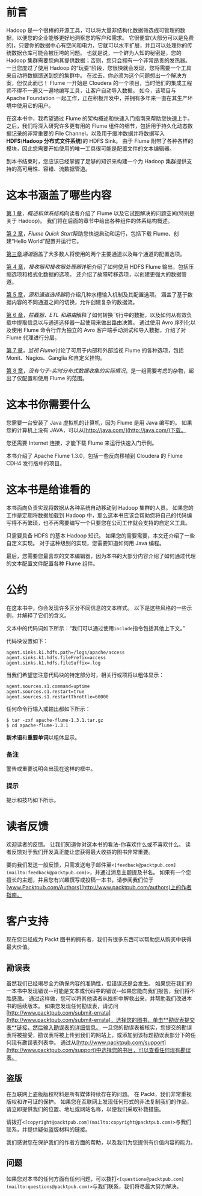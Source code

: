 # 前言

Hadoop 是一个很棒的开源工具，可以将大量非结构化数据筛选成可管理的数据，以便您的企业能够更好地洞察您的客户和需求。 它很便宜(大部分可以是免费的)，只要你的数据中心有空间和电力，它就可以水平扩展，并且可以处理你的传统数据仓库可能会被压垮的问题。 也就是说，一个鲜为人知的秘密是，您的 Hadoop 集群需要您向其提供数据；否则，您只会拥有一个非常昂贵的发热器。 一旦您度过了使用 Hadoop 的“玩耍”阶段，您很快就会发现，您将需要一个工具来自动将数据馈送到您的集群中。 在过去，你必须为这个问题想出一个解决方案，但仅此而已！ Flume 一开始是 Cloudera 的一个项目，当时他们的集成工程师不得不一遍又一遍地编写工具，让客户自动导入数据。 如今，该项目与 Apache Foundation 一起工作，正在积极开发中，并拥有多年来一直在其生产环境中使用它的用户。

在这本书中，我希望通过 Flume 的架构概述和快速入门指南来帮助您快速上手。 之后，我们将深入研究许多更有用的 Flume 组件的细节，包括用于持久化动态数据记录的非常重要的 File Channel，以及用于缓冲数据并将数据写入**HDFS**(**Hadoop 分布式文件系统**)的 HDFS Sink。 由于 Flume 附带了各种各样的模块，因此您需要开始使用的唯一工具很可能是配置文件的文本编辑器。

到本书结束时，您应该已经掌握了足够的知识来构建一个为 Hadoop 集群提供支持的高可用性、容错、流数据管道。

# 这本书涵盖了哪些内容

[第 1 章](1.html "Chapter 1. Overview and Architecture")，*概述和体系结构*向读者介绍了 Flume 以及它试图解决的问题空间(特别是关于 Hadoop)。 我们将在后面的章节中给出各种组件的体系结构概述。

[第 2 章](2.html "Chapter 2. Flume Quick Start")，*Flume Quick Start*帮助您快速启动和运行，包括下载 Flume、创建“Hello World”配置并运行它。

[第三章](3.html "Chapter 3. Channels")*通道*涵盖了大多数人将使用的两个主要通道以及每个通道的配置选项。

[第 4 章](4.html "Chapter 4. Sinks and Sink Processors")，*接收器和接收器处理器*详细介绍了如何使用 HDFS Flume 输出，包括压缩选项和格式化数据的选项。 还介绍了故障转移选项，以创建更强大的数据管道。

[第 5 章](5.html "Chapter 5. Sources and Channel Selectors")，*源和通道选择器*将介绍几种水槽输入机制及其配置选项。 涵盖了基于数据内容的不同通道之间的切换，允许创建复杂的数据流。

[第 6 章](6.html "Chapter 6. Interceptors, ETL, and Routing")，*拦截器、ETL 和路由*解释了如何转换飞行中的数据，以及如何从有效负载中提取信息以与通道选择器一起使用来做出路由决策。 通过使用 Avro 序列化以及使用 Flume 命令行作为独立的 Avro 客户端手动测试和导入数据，介绍了对 Flume 代理进行分层。

[第 7 章](7.html "Chapter 7. Monitoring Flume")，*监视 Flume*讨论了可用于内部和外部监视 Flume 的各种选项，包括 Monit、Nagios、Ganglia 和自定义挂钩。

[第 8 章](8.html "Chapter 8. There Is No Spoon – The Realities of Real-time Distributed Data Collection")，*没有勺子-实时分布式数据收集的实际情况*，是一组需要考虑的杂物，超出了仅配置和使用 Flume 的范围。

# 这本书你需要什么

您需要一台安装了 Java 虚拟机的计算机，因为 Flume 是用 Java 编写的。 如果您的计算机上没有 JAVA，可以从[http://java.com/](http://java.com/)下载。

您还需要 Internet 连接，才能下载 Flume 来运行快速入门示例。

本书介绍了 Apache Flume 1.3.0，包括一些反向移植到 Cloudera 的 Flume CDH4 发行版中的项目。

# 这本书是给谁看的

本书面向负责实现将数据从各种系统自动移动到 Hadoop 集群的人员。 如果您的工作是定期将数据加载到 Hadoop 中，那么这本书应该会帮助您将自己的代码编写得不再繁琐，也不再需要编写一个只要您在公司工作就会支持的自定义工具。

只需要具备 HDFS 的基本 Hadoop 知识。 如果您的需要需要，本文还介绍了一些自定义实现。 对于这种级别的实现，您需要知道如何用 Java 编程。

最后，您需要您最喜欢的文本编辑器，因为本书的大部分内容介绍了如何通过代理的文本配置文件配置各种 Flume 组件。

# 公约

在这本书中，你会发现许多区分不同信息的文本样式。 以下是这些风格的一些示例，并解释了它们的含义。

文本中的代码词如下所示：“我们可以通过使用`include`指令包括其他上下文。”

代码块设置如下：

```
agent.sinks.k1.hdfs.path=/logs/apache/access
agent.sinks.k1.hdfs.filePrefix=access
agent.sinks.k1.hdfs.fileSuffix=.log
```

当我们希望您注意代码块的特定部分时，相关行或项将以粗体显示：

```
agent.sources.s1.command=uptime
agent.sources.s1.restart=true
agent.sources.s1.restartThrottle=60000
```

任何命令行输入或输出都如下所示：

```
$ tar -zxf apache-flume-1.3.1.tar.gz
$ cd apache-flume-1.3.1

```

**新术语**和**重要单词**以粗体显示。

### 备注

警告或重要说明会出现在这样的框中。

### 提示

提示和技巧如下所示。

# 读者反馈

欢迎读者的反馈。 让我们知道你对这本书的看法-你喜欢什么或不喜欢什么。 读者反馈对于我们开发真正能让您获得最大收益的图书非常重要。

要向我们发送一般反馈，只需发送电子邮件至`<[feedback@packtpub.com](mailto:feedback@packtpub.com)>`，并通过消息主题提及书名。 如果有一个您擅长的主题，并且您有兴趣撰写或投稿一本书，请参阅我们位于[www.Packtpub.com/Authors](http://www.packtpub.com/authors)上的作者指南。

# 客户支持

现在您已经成为 Packt 图书的拥有者，我们有很多东西可以帮助您从购买中获得最大价值。

## 勘误表

虽然我们已经竭尽全力确保内容的准确性，但错误还是会发生。 如果您在我们的一本书中发现错误--可能是文本或代码中的错误--如果您能向我们报告，我们将不胜感激。 通过这样做，您可以将其他读者从挫折中解救出来，并帮助我们改进本书的后续版本。 如果您发现任何勘误表，请访问[http://www.packtpub.com/submit-errata](http://www.packtpub.com/submit-errata)，选择您的图书，单击**勘误表提交表**链接，然后输入勘误表的详细信息。 一旦您的勘误表被核实，您提交的勘误表将被接受，勘误表将被上传到我们的网站上，或添加到该标题勘误表部分下的任何现有勘误表列表中。 通过从[http://www.packtpub.com/support](http://www.packtpub.com/support)中选择您的书目，可以查看任何现有勘误表。

## 盗版

在互联网上盗版版权材料是所有媒体持续存在的问题。 在 Packt，我们非常重视版权和许可证的保护。 如果您在互联网上发现任何形式的非法复制我们的作品，请立即提供我们的位置、地址或网站名称，以便我们采取补救措施。

请拨打`<[copyright@packtpub.com](mailto:copyright@packtpub.com)>`与我们联系，并提供疑似盗版材料的链接。

我们感谢您在保护我们的作者方面的帮助，以及我们为您提供有价值内容的能力。

## 问题

如果您对本书的任何方面有任何问题，可以拨打`<[questions@packtpub.com](mailto:questions@packtpub.com)>`与我们联系，我们将尽最大努力解决。